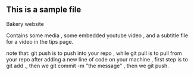 ## This is a sample file 

Bakery website 

Contains some media , some embedded youtube video , and a subtitle file for a video in the tips page.





note that: git push is to push into your repo , while git pull is to pull from your repo
after adding a new line of code on your machine , first step is to git add ., then we git commit -m "the message" , then we git push.


